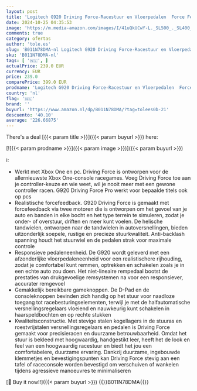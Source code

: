 ```yaml
---
layout: post
title: 'Logitech G920 Driving Force-Racestuur en Vloerpedalen  Force Feedback  Roestvrijstalen Versnellingsregelaars  Lederen Stuur voor Xbox Series X | S  Xbox One  PC  Mac - Zwart'
date: 2024-10-25 04:35:53
image: 'https://m.media-amazon.com/images/I/41uQkUCwY-L._SL500_._SL400_.jpg'
comments: true
category: ofertas
author: 'tole.es'
slug: 'B011N78DMA-nl Logitech G920 Driving Force-Racestuur en Vloerpedalen...'
sku: 'B011N78DMA-nl'
tags: [ '🇳🇱', ]
actualPrice: 239.0 EUR
currency: EUR
price: 239.0
comparePrice: 399.0 EUR
prodname: 'Logitech G920 Driving Force-Racestuur en Vloerpedalen  Force Feedback  Roestvrijstalen Versnellingsregelaars  Lederen Stuur voor Xbox Series X | S  Xbox One  PC  Mac - Zwart'
country: 'nl'
flag: '🇳🇱'
brand: ''
buyurl: 'https://www.amazon.nl/dp/B011N78DMA/?tag=tolees0b-21'
descuento: '40.10'
average: '226.66875'
---
```


There's a deal [{{< param title >}}]({{< param buyurl >}})  here:

[![{{< param prodname >}}]({{< param image >}})]({{< param buyurl >}})

ℹ️:

- Werkt met Xbox One en pc. Driving Force is ontworpen voor de allernieuwste Xbox One-console racegames. Voeg Driving Force toe aan je controller-keuze en wie weet, wil je nooit meer met een gewone controller racen. G920 Driving Force Pro werkt voor bepaalde titels ook op pcs
- Realistische forcefeedback. G920 Driving Force is gemaakt met forcefeedback via twee motoren die is ontworpen om het gevoel van je auto en banden in elke bocht en het type terrein te simuleren, zodat je onder- of overstuur, driften en meer kunt voelen. De helische tandwielen, ontworpen naar de tandwielen in autoversnellingen, bieden uitzonderlijk soepele, rustige en precieze stuurkwaliteit. Anti-backlash spanning houdt het stuurwiel en de pedalen strak voor maximale controle
- Responsieve pedaleneenheid. De G920 wordt geleverd met een afzonderlijke vloerpedaleneenheid voor een realistischere rijhouding, zodat je comfortabel kunt remmen, optrekken en schakelen zoals je in een echte auto zou doen. Het niet-lineaire rempedaal bootst de prestaties van drukgevoelige remsystemen na voor een responsiever, accurater remgevoel
- Gemakkelijk bereikbare gameknoppen. De D-Pad en de consoleknoppen bevinden zich handig op het stuur voor naadloze toegang tot racebesturingselementen, terwijl je met de halfautomatische versnellingsregelaars vloeiend en nauwkeurig kunt schakelen in haarspeldbochten en op rechte stukken
- Kwaliteitsconstructie. Met stevige stalen kogellagers in de stuuras en roestvrijstalen versnellingsregelaars en pedalen is Driving Force gemaakt voor precisieracen en duurzame betrouwbaarheid. Omdat het stuur is bekleed met hoogwaardig, handgestikt leer, heeft het de look en feel van een hoogwaardig racestuur en biedt het jou een comfortabelere, duurzame ervaring. Dankzij duurzame, ingebouwde klemmetjes en bevestigingspunten kan Driving Force stevig aan een tafel of raceconsole worden bevestigd om verschuiven of wankelen tijdens agressieve manoeuvres te minimaliseren

[🛒 Buy it now!!]({{< param buyurl >}})
{{<world>}}B011N78DMA{{</world>}}
